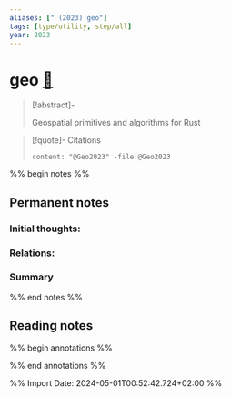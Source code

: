 ```yaml
---
aliases: [" (2023) geo"]
tags: [type/utility, step/all]
year: 2023
---
```

# geo [📖](zotero://select/library/items/DIMSWE8P)

> [!abstract]-
> 
> Geospatial primitives and algorithms for Rust
> 

> [!quote]- Citations
> 
> ```query
> content: "@Geo2023" -file:@Geo2023
> ```

%% begin notes %%
## Permanent notes
### Initial thoughts:


### Relations:


### Summary


%% end notes %%
## Reading notes
%% begin annotations %%

%% end annotations %%



%% Import Date: 2024-05-01T00:52:42.724+02:00 %%
